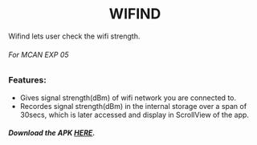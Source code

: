 <h1 align="middle">WIFIND</h1>
Wifind lets user check the wifi strength.

###### For MCAN EXP 05

### Features:
- Gives signal strength(dBm) of wifi network you are connected to. 
- Recordes signal strength(dBm) in the internal storage over a span of 30secs, which is later accessed and display in ScrollView of the app. 

##### Download the APK [HERE](https://firebasestorage.googleapis.com/v0/b/colorblindpaldata.appspot.com/o/APK%2Fapp-debug-wifind.apk?alt=media&token=e6a9711c-a01c-4455-8a44-47a8f99f8e89).

